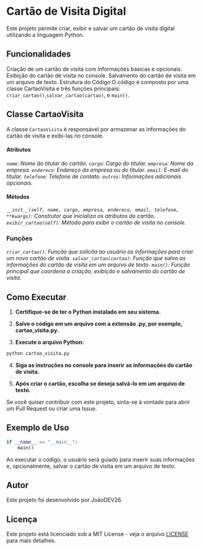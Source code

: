 # Cartão de Visita Digital

Este projeto permite criar, exibir e salvar um cartão de visita digital utilizando a linguagem Python.


## Funcionalidades

Criação de um cartão de visita com informações básicas e opcionais.
Exibição do cartão de visita no console.
Salvamento do cartão de visita em um arquivo de texto.
Estrutura do Código
O código é composto por uma classe CartaoVisita e três funções principais: `criar_cartao()`,`salvar_cartao(cartao)`, e `main()`.

## Classe CartaoVisita
A classe `CartaoVisita` é responsável por armazenar as informações do cartão de visita e exibi-las no console.

#### Atributos

*`nome`: Nome do titular do cartão.*
*`cargo`: Cargo do titular.*
*`empresa`: Nome da empresa.*
*`endereco`: Endereço da empresa ou do titular.*
*`email`: E-mail do titular.*
*`telefone`: Telefone de contato.*
*`outros`: Informações adicionais opcionais.*

#### Métodos

*`__init__(self, nome, cargo, empresa, endereco, email, telefone, **kwargs)`: Construtor que inicializa os atributos do cartão.*
*`exibir_cartao(self)`: Método para exibir o cartão de visita no console.*


### Funções 

*`criar_cartao()`: Função que solicita ao usuário as informações para criar um novo cartão de visita.*
*`salvar_cartao(cartao)`: Função que salva as informações do cartão de visita em um arquivo de texto.*
*`main()`: Função principal que coordena a criação, exibição e salvamento do cartão de visita.*

## Como Executar
1. **Certifique-se de ter o Python instalado em seu sistema.**

2. **Salve o código em um arquivo com a extensão .py, por exemplo, cartao_visita.py.**

3. **Execute o arquivo Python:**
```bash
python cartao_visita.py
```

4. **Siga as instruções no console para inserir as informações do cartão de visita.**

5. **Após criar o cartão, escolha se deseja salvá-lo em um arquivo de texto.**

Se você quiser contribuir com este projeto, sinta-se à vontade para abrir um Pull Request ou criar uma Issue.

## Exemplo de Uso
```python
if __name__ == "__main__":
    main()
```
Ao executar o código, o usuário será guiado para inserir suas informações e, opcionalmente, salvar o cartão de visita em um arquivo de texto.

## Autor

Este projeto foi desenvolvido por JoãoDEV26.

## Licença

Este projeto está licenciado sob a MIT License - veja o arquivo [LICENSE](LICENSE) para mais detalhes.
